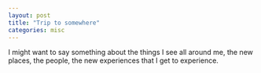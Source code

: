 ```yaml
---
layout: post
title: "Trip to somewhere"
categories: misc
---
```


I might want to say something about the things I see all around me, the new places, the people, the new experiences that I get to experience.